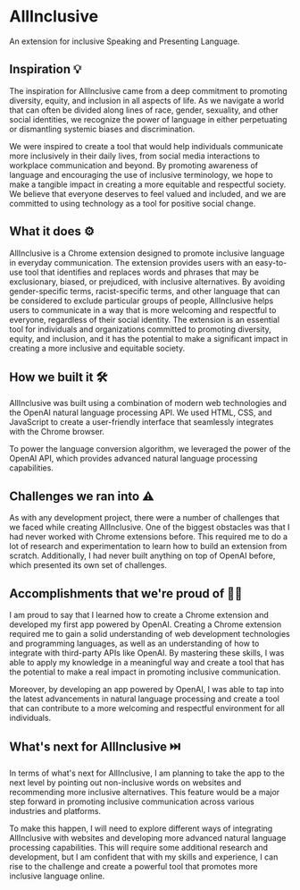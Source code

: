 # AllInclusive
An extension for inclusive Speaking and Presenting Language.


## Inspiration 💡
The inspiration for AllInclusive came from a deep commitment to promoting diversity, equity, and inclusion in all aspects of life. As we navigate a world that can often be divided along lines of race, gender, sexuality, and other social identities, we recognize the power of language in either perpetuating or dismantling systemic biases and discrimination.

We were inspired to create a tool that would help individuals communicate more inclusively in their daily lives, from social media interactions to workplace communication and beyond. By promoting awareness of language and encouraging the use of inclusive terminology, we hope to make a tangible impact in creating a more equitable and respectful society. We believe that everyone deserves to feel valued and included, and we are committed to using technology as a tool for positive social change.

## What it does ⚙️
AllInclusive is a Chrome extension designed to promote inclusive language in everyday communication. The extension provides users with an easy-to-use tool that identifies and replaces words and phrases that may be exclusionary, biased, or prejudiced, with inclusive alternatives. By avoiding gender-specific terms, racist-specific terms, and other language that can be considered to exclude particular groups of people, AllInclusive helps users to communicate in a way that is more welcoming and respectful to everyone, regardless of their social identity. The extension is an essential tool for individuals and organizations committed to promoting diversity, equity, and inclusion, and it has the potential to make a significant impact in creating a more inclusive and equitable society.

## How we built it 🛠️
AllInclusive was built using a combination of modern web technologies and the OpenAI natural language processing API. We used HTML, CSS, and JavaScript to create a user-friendly interface that seamlessly integrates with the Chrome browser.

To power the language conversion algorithm, we leveraged the power of the OpenAI API, which provides advanced natural language processing capabilities.

## Challenges we ran into ⚠️
As with any development project, there were a number of challenges that we faced while creating AllInclusive. One of the biggest obstacles was that I had never worked with Chrome extensions before. This required me to do a lot of research and experimentation to learn how to build an extension from scratch. Additionally, I had never built anything on top of OpenAI before, which presented its own set of challenges.

## Accomplishments that we're proud of  🧑‍💻
I am proud to say that I learned how to create a Chrome extension and developed my first app powered by OpenAI. Creating a Chrome extension required me to gain a solid understanding of web development technologies and programming languages, as well as an understanding of how to integrate with third-party APIs like OpenAI. By mastering these skills, I was able to apply my knowledge in a meaningful way and create a tool that has the potential to make a real impact in promoting inclusive communication.

Moreover, by developing an app powered by OpenAI, I was able to tap into the latest advancements in natural language processing and create a tool that can contribute to a more welcoming and respectful environment for all individuals.

## What's next for AllInclusive ⏭️
In terms of what's next for AllInclusive, I am planning to take the app to the next level by pointing out non-inclusive words on websites and recommending more inclusive alternatives. This feature would be a major step forward in promoting inclusive communication across various industries and platforms.

To make this happen, I will need to explore different ways of integrating AllInclusive with websites and developing more advanced natural language processing capabilities. This will require some additional research and development, but I am confident that with my skills and experience, I can rise to the challenge and create a powerful tool that promotes more inclusive language online.
